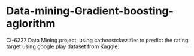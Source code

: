 # Data-mining-Gradient-boosting-aglorithm
CI-6227 Data Mining project, using catboostclassifier to predict the rating target using google play dataset from Kaggle. 
